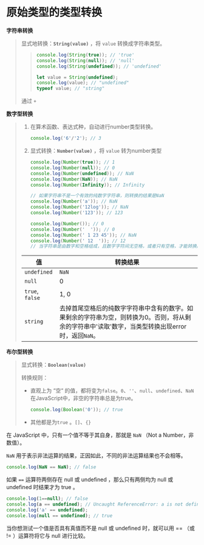 # 原始类型的类型转换

**字符串转换**

> 显式地转换：**`String(value)`** ，将 `value` 转换成字符串类型。
>
> > ```javascript
> > console.log(String(true)); // 'true'
> > console.log(String(null)); // 'null'
> > console.log(String(undefined)); // 'undefined'
> > 
> > let value = String(undefined);
> > console.log(value); // "undefined"
> > typeof value; // "string"
> > ```
>
> 通过 `+`



**数字型转换**

> 1. 在算术函数、表达式种，自动进行number类型转换。
>
>    ```javascript
>    console.log('6'/'2'); // 3
>    ```
>
> 2. 显式转换：**`Number(value)`** ，将 `value` 转为number类型
>
>    ``` javascript
>    console.log(Number(true)); // 1
>    console.log(Number(null)); // 0
>    console.log(Number(undefined)); // NaN
>    console.log(Number(NaN)); // NaN
>    console.log(Number(Infinity)); // Infinity
>    
>    // 如果字符串不是一个有效的纯数字字符串，则转换的结果是NaN
>    console.log(Number('a')); // NaN
>    console.log(Number('12log')); // NaN
>    console.log(Number('123')); // 123
>    
>    console.log(Number()); // 0
>    console.log(Number('  ')); // 0
>    console.log(Number(' 1 23 45')); // NaN
>    console.log(Number(' 12  ')); // 12
>    // 当字符串是由数字和空格组成，且数字字符间无空格，或者只有空格，才能转换成功，否则都是NaN。
>    ```
>
> | 值              | 转换结果                                                     |
> | --------------- | ------------------------------------------------------------ |
> | `undefined`     | `NaN`                                                        |
> | `null`          | 0                                                            |
> | `true`, `false` | 1, 0                                                         |
> | `string`        | 去掉首尾空格后的纯数字字符串中含有的数字。如果剩余的字符串为空，则转换为0。否则，将从剩余的字符串中'读取'数字，当类型转换出现error时，返回`NaN`。 |



**布尔型转换**

> 显式转换：**`Boolean(value)`**
>
> 转换规则：
>
> * 直观上为 “空“ 的值，都将变为`false`。`0`、`''`、`null`、`undefined`、`NaN` 在JavaScript中，非空的字符串总是为true。
>
>   ```javascript
>   console.log(Boolean('0')); // true
>   ```
>
> * 其他都是为`true` 。`[]`、`{}`



在 JavaScript 中，只有一个值不等于其自身，那就是 `NaN` （Not a Number，非数值）。

`NaN` 用于表示非法运算的结果，正因如此，不同的非法运算结果也不会相等。

```javascript
console.log(NaN == NaN); // false
```



如果 `==` 运算符两侧存在 null 或 undefined ，那么只有两侧均为 null 或 undefined 时结果才为 true 。

```javascript
console.log(1==null); // false
console.log(a == undefined); // Uncaught ReferenceError: a is not defined
console.log('a' == undefined);
console.log(null == undefined); // true
```

当你想测试一个值是否具有真值而不是 null 或 undefined 时，就可以用 == （或 != ）运算符将它与 null 进行比较。

